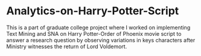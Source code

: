 # Analytics-on-Harry-Potter-Script
This is a part of graduate college project where I worked on implementing Text Mining and SNA on Harry Potter-Order of Phoenix movie script to answer a research question by observing variations in keys characters after Ministry witnesses the return of Lord Voldemort.

